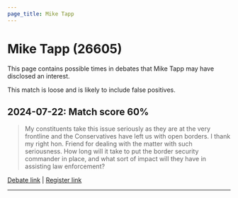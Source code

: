 ```yaml
---
page_title: Mike Tapp
---
```


# Mike Tapp  (26605)

This page contains possible times in debates that Mike Tapp may have disclosed an interest.

This match is loose and is likely to include false positives. 



## 2024-07-22: Match score 60%

>My constituents take this issue seriously as they are at the very frontline and the Conservatives have left us with open borders. I thank my right hon. Friend for dealing with the matter with such seriousness. How long will it take to put the border security commander in place, and what sort of impact will they have in assisting law enforcement?

[Debate link](https://www.theyworkforyou.com/debates/?id=2024-07-22e.394.2) | [Register link](https://www.theyworkforyou.com/mp/26605/register)


---


